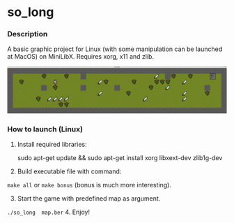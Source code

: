 # so_long

### Description
A basic graphic project for Linux (with some manipulation can be launched at MacOS) on MiniLibX.
Requires xorg, x11 and zlib.

![Game visual](./assets/gameplay.png)

### How to launch (Linux)
    
1) Install required libraries:


    sudo apt-get update && sudo apt-get install xorg libxext-dev zlib1g-dev
2)  Build executable file with command:

`make all` or `make bonus` (bonus is much more interesting).

3. Start the game with predefined map as argument.


`./so_long  map.ber`
4. Enjoy!